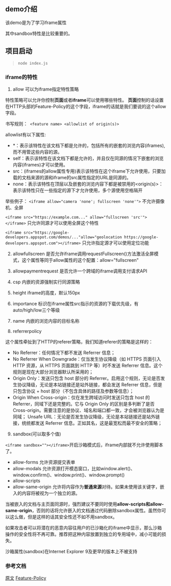 ## demo介绍
该demo是为了学习iframe属性

其中sandbox特性是比较重要的。
## 项目启动

> `node index.js`

### iframe的特性

1. allow 可以为iframe指定特性策略

特性策略可以允许你控制**页面**或者**iframe**可以使用哪些特性。
**页面**控制的话设置在HTTP头部的Feature-Policy的这个字段，iframe的话就是我们要说的这个allow字段。

书写规则：` <feature name> <allowlist of origin(s)>`

allowlist有以下属性:
- *：表示该特性在该文档下都是允许的，包括所有的嵌套的浏览内容(iframes),而不用管这些内容的源。
- self：表示该特性在该文档下都是允许的，并且仅在同源的情况下嵌套的浏览内容(iframes)才可以使用。
- src：(iframes的allow属性专用)表示该特性在这个iframe下允许使用，只要加载的文档来源的源和iframe的src属性指定的URL是同源的。
- none：表示该特性在顶层以及嵌套的浏览内容下都是被禁用的<origin(s)>：表示该特性只在一些指定的源下才允许使用，多个源使用空格隔开

举些例子：
`<iframe allow="camera 'none'; fullscreen 'none'">` 不允许摄像机、全屏

`<iframe src="https://example.com..." allow="fullscreen 'src'"></iframe>` 只允许同源才可以使用全屏这个特性

`<iframe src="https://google-developers.appspot.com/demos/..."allow="geolocation https://google-developers.appspot.com"></iframe>` 只允许指定源才可以使用定位功能


2. allowfullscreen
是否允许iframe调用requestFullscreen()方法激活全屏模式，这个属性等同于allow属性的这个配置：allow="fullscreen"

3. allowpaymentrequest
是否允许一个跨域的iframe调用支付请求API

4. csp
内嵌的资源强制实行同源策略

5. height
iframe的高度，默认150px

6. importance
标识在iframe属性src指示的资源的下载优先级，有auto/high/low三个等级

7. name
内嵌的浏览内容的目标名称

8. referrerpolicy

这个属性牵扯到了HTTP的referer策略，我们知道referer的策略是这样的：

- No Referrer：任何情况下都不发送 Referrer 信息；
- No Referrer When Downgrade：仅当发生协议降级（如 HTTPS 页面引入 HTTP 资源，从 HTTPS 页面跳到 HTTP 等）时不发送 Referrer 信息。这个规则是现在大部分浏览器默认所采用的；
- Origin Only：发送只包含 host 部分的 Referrer。启用这个规则，无论是否发生协议降级，无论是本站链接还是站外链接，都会发送 Referrer 信息，但是只包含协议 + host 部分（不包含具体的路径及参数等信息）；
- Origin When Cross-origin：仅在发生跨域访问时发送只包含 host 的 Referrer，同域下还是完整的。它与 Origin Only 的区别是多判断了是否 Cross-origin。需要注意的是协议、域名和端口都一致，才会被浏览器认为是同域；
Unsafe URL：无论是否发生协议降级，无论是本站链接还是站外链接，统统都发送 Referrer 信息。正如其名，这是最宽松而最不安全的策略；


9. sandbox(可以取多个值)

`<iframe sandbox=""></iframe>`开启沙箱模式后，iframe内部就不允许使用脚本了。

- allow-forms 允许资源提交表单
- allow-modals 允许资源打开模态窗口，比如window.alert()、window.confirm()、window.print()、window.prompt()
- allow-scripts
- allow-same-origin	允许将内容作为**普通来源**对待。如果未使用该关键字，嵌入的内容将被视为一个独立的源。


当被嵌入的文档与主页面同源时，强烈建议不要同时使用**allow-scripts和allow-same-origin**，否则的话将允许嵌入的文档通过代码删除sandbox属性。虽然你可以这么做，但是这样的话其安全性还不如不用sandbox。

如果攻击者可以将潜在的恶意内容往用户的已沙箱化的iframe中显示，那么沙箱操作的安全性将不再可靠。推荐把这种内容放置到独立的专用域中，减小可能的损失。

沙箱属性(sandbox)在Internet Explorer 9及更早的版本上不被支持


### 参考文档

[原文](https://juejin.cn/post/6844903788969459719)
[Feature-Policy](https://github.com/w3c/webappsec-permissions-policy/blob/main/features.md)